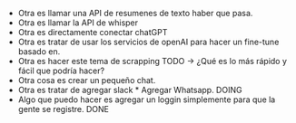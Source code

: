* Otra es llamar una API de resumenes de texto haber que pasa.
* Otra es llamar la API de whisper
* Otra es directamente conectar chatGPT
* Otra es tratar de usar los servicios de openAI para hacer un fine-tune basado en.
* Otra es hacer este tema de scrapping
TODO -> ¿Qué es lo más rápido y fácil que podría hacer?
* Otra cosa es crear un pequeño chat.
* Otra es tratar de agregar slack * Agregar Whatsapp.
DOING
* Algo que puedo hacer es agregar un loggin simplemente para que la gente se registre.
DONE
